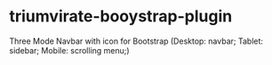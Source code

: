 # triumvirate-booystrap-plugin
Three Mode Navbar with icon for Bootstrap (Desktop: navbar; Tablet: sidebar; Mobile: scrolling menu;)
